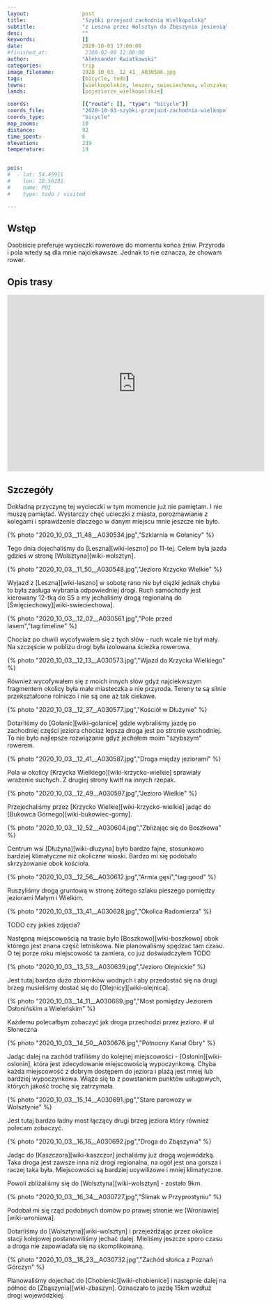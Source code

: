 ```yaml
---
layout:                 post
title:                  "Szybki przejazd zachodnią Wielkopolską"
subtitle:               "z Leszna przez Wolsztyn do Zbąszynia jesienią"
desc:                   ""
keywords:               []
date:                   2020-10-03 17:00:00
#finished_at:            2100-02-09 12:00:00
author:                 "Aleksander Kwiatkowski"
categories:             trip
image_filename:         2020_10_03__12_41__A030586.jpg
tags:                   [bicycle, todo]
towns:                  [wielkopolskie, leszno, swieciechowa, wloszakowice, przemet, wolsztyn, siedlec, zbaszyn]
lands:                  [pojezierze_wielkopolskie]

coords:                 [{"route": [], "type": "bicycle"}]
coords_file:            "2020-10-03-szybki-przejazd-zachodnia-wielkopolska.json"
coords_type:            "bicycle"
map_zooms:              10
distance:               92
time_spent:             6
elevation:              239
temperature:            19


pois:
#  - lat: 54.45911
#    lon: 18.56281
#    name: POI
#    type: todo / visited

---
```



## Wstęp

Osobiście preferuje wycieczki rowerowe do momentu końca żniw. Przyroda i pola
wtedy są dla mnie najciekawsze. Jednak to nie oznacza, że chowam rower.

## Opis trasy

<iframe height='405' width='590' frameborder='0' allowtransparency='true' scrolling='no' src='https://www.strava.com/activities/4146356965/embed/80df28a1ee80673e911ac95c41eab20b382139d1'></iframe>

## Szczegóły

Dokładną przyczynę tej wycieczki w tym momencie już nie pamiętam. I
nie muszę pamiętać. Wystarczy chęć ucieczki z miasta, porozmawianie
z kolegami i sprawdzenie dlaczego w danym miejscu mnie jeszcze nie było.

{% photo "2020_10_03__11_48__A030534.jpg","Szklarnia w Gołanicy" %}

Tego dnia dojechaliśmy do [Leszna][wiki-leszno] po 11-tej. Celem była
jazda gdzieś w stronę [Wolsztyna][wiki-wolsztyn].

{% photo "2020_10_03__11_50__A030548.jpg","Jezioro Krzycko Wielkie" %}

Wyjazd z [Leszna][wiki-leszno] w sobotę rano nie był ciężki jednak
chyba to była zasługa wybrania odpowiedniej drogi. Ruch samochody
jest kierowany 12-tką do S5 a my jechaliśmy drogą regionalną do
[Święciechowy][wiki-swieciechowa].

{% photo "2020_10_03__12_02__A030561.jpg","Pole przed lasem","tag:timeline" %}

Chociaż po chwili wycofywałem się z tych słów - ruch wcale nie był
mały. Na szczęście w pobliżu drogi była izolowana ścieżka rowerowa.

{% photo "2020_10_03__12_13__A030573.jpg","Wjazd do Krzycka Wielkiego" %}

Również wycofywałem się z moich innych słów gdyż najciekwszym
fragmentem okolicy była małe miasteczka a nie przyroda. Tereny te są silnie
przekształcone rolniczo i nie są one aż tak ciekawe.

{% photo "2020_10_03__12_37__A030577.jpg","Kościół w Dłużynie" %}

Dotarliśmy do [Gołanic][wiki-golanice] gdzie wybraliśmy jazdę po zachodniej
części jeziora chociaż lepsza droga jest po stronie wschodniej. To
nie było najlepsze rozwiązanie gdyż jechałem moim "szybszym"
rowerem.

{% photo "2020_10_03__12_41__A030587.jpg","Droga między jeziorami" %}

Pola w okolicy [Krzycka Wielkiego][wiki-krzycko-wielkie] sprawiały
wrażenie suchych. Z drugiej strony kwitł na innych rzepak.

{% photo "2020_10_03__12_49__A030597.jpg","Jezioro Wielkie" %}

Przejechaliśmy przez [Krzycko Wielkie][wiki-krzycko-wielkie] jadąc
do [Bukowca Górnego][wiki-bukowiec-gorny].  

{% photo "2020_10_03__12_52__A030604.jpg","Zbliżając się do Boszkowa" %}

Centrum wsi [Dłużyna][wiki-dluzyna] było bardzo fajne, stosunkowo bardziej
klimatyczne niż okoliczne wioski. Bardzo mi się podobało skrzyżowanie obok
kościoła.

{% photo "2020_10_03__12_56__A030612.jpg","Armia gęsi","tag:good" %}

Ruszyliśmy drogą gruntową w stronę żółtego szlaku pieszego pomiędzy
jeziorami Małym i Wielkim.

{% photo "2020_10_03__13_41__A030628.jpg","Okolica Radomierza" %}

TODO czy jakieś zdjęcia?

Następną miejscowością na trasie było [Boszkowo][wiki-boszkowo] obok
którego jest znana część letniskowa. Nie planowaliśmy spędzać tam czasu.
O tej porze roku miejscowość ta zamiera, co już
doświadczyłem TODO

{% photo "2020_10_03__13_53__A030639.jpg","Jezioro Olejnickie" %}

Jest tutaj bardzo dużo zbiorników wodnych i aby przedostać się na drugi
brzeg musieliśmy dostać się do [Olejnicy][wiki-olejnica].

{% photo "2020_10_03__14_11__A030669.jpg","Most pomiędzy Jeziorem Osłonińskim a Wieleńskim" %}

Każdemu polecałbym zobaczyć jak droga przechodzi przez jezioro. # ul Słoneczna

{% photo "2020_10_03__14_50__A030676.jpg","Północny Kanał Obry" %}

Jadąc dalej na zachód trafiliśmy do kolejnej miejscowości - [Osłonin][wiki-oslonin],
która jest zdecydowanie miejscowością wypoczynkową. Chyba każda miejscowość
z dobrym dostępem do jeziora i plażą jest mniej lub bardziej wypoczynkowa.
Wiąże się to z powstaniem punktów usługowych, których jakość trochę
się zatrzymała.

{% photo "2020_10_03__15_14__A030691.jpg","Stare parowozy w Wolsztynie" %}

Jest tutaj bardzo ładny most łączący drugi brzeg jeziora który również
polecam zobaczyć.

{% photo "2020_10_03__16_16__A030692.jpg","Droga do Zbąszynia" %}

Jadąc do [Kaszczora][wiki-kaszczor] jechaliśmy już drogą wojewódzką.
Taka droga jest zawsze inna niż drogi regionalna, na ogół jest ona gorsza
i raczej taka była. Miejscowości są bardziej ucywilizowe i mniej klimatyczne.

Powoli zbliżaliśmy się do [Wolsztyna][wiki-wolsztyn] - zostało 9km.

{% photo "2020_10_03__16_34__A030727.jpg","Ślimak w Przyprostyniu" %}

Podobał mi się rząd podobnych domów po prawej stronie we [Wroniawie][wiki-wroniawa].

Dotarliśmy do [Wolsztyna][wiki-wolsztyn] i przejeżdżając przez okolice
stacji kolejowej postanowiliśmy jechać dalej. Mieliśmy jeszcze sporo czasu
a droga nie zapowiadała się na skomplikowaną.

{% photo "2020_10_03__18_23__A030732.jpg","Zachód słońca z Poznań Górczyn" %}

Planowaliśmy dojechać do [Chobienic][wiki-chobienice] i następnie dalej na
północ do [Zbąszynia][wiki-zbaszyn]. Oznaczało to jazdę 15km wzdłuż drogi
wojewódzkiej.
